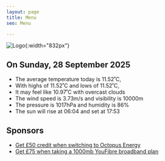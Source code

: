```yaml
---
layout: page
title: Menu
seo: Menu

---
```


![Logo](/images/logo.jpg){:width="832px"}

<!-- weather_marker starts -->
## On Sunday, 28 September 2025

- The average temperature today is 11.52˚C,
- With highs of 11.52˚C and lows of 11.52˚C,
- It may feel like 10.97˚C with overcast clouds
- The wind speed is 3.73m/s and visibility is 10000m
- The pressure is 1017hPa and humidity is 86%
- The sun will rise at 06:04 and set at 17:53

<!-- weather_marker ends -->

## Sponsors

- [Get £50 credit when switching to Octopus Energy](https://bit.ly/3oD1nnS)
- [Get £75 when taking a 1000mb YouFibre broadband plan](https://aklam.io/91zWhU?)

